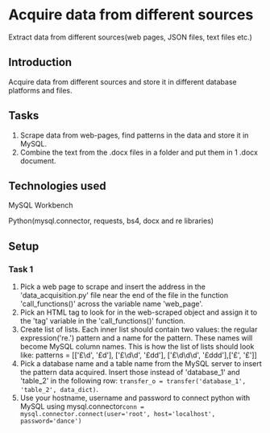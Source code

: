 # Acquire data from different sources
Extract data from different sources(web pages, JSON files, text files etc.)

## Introduction
Acquire data from different sources and store it in different database platforms and files.

## Tasks
1. Scrape data from web-pages, find patterns in the data and store it in MySQL.
2. Combine the text from the .docx files in a folder and put them in 1 .docx document.

## Technologies used
MySQL Workbench

Python(mysql.connector, requests, bs4, docx and re libraries)

## Setup
### Task 1
1. Pick a web page to scrape and insert the address in the 'data_acquisition.py' file near the end of the file in the function 'call_functions()' across the variable name 'web_page'.
2. Pick an HTML tag to look for in the web-scraped object and assign it to the 'tag' variable in the 'call_functions()' function.
3. Create list of lists. Each inner list should contain two values: the regular expression('re.') pattern and a name for the pattern. These names will become MySQL column names. This is how the list of lists should look like: patterns = [['£\d', '£d'], ['£\d\d', '£dd'], ['£\d\d\d', '£ddd'],['£', '£']]
4. Pick a database name and a table name from the MySQL server to insert the pattern data acquired. Insert those instead of 'database_1' and 'table_2' in the following row: `transfer_o = transfer('database_1', 'table_2', data_dict)`.
5. Use your hostname, username and password to connect python with MySQL using mysql.connector`conn = mysql.connector.connect(user='root', host='localhost', password='dance')`
